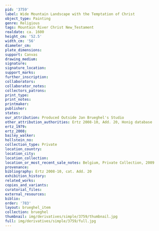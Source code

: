 ```yaml
---
pid: '3759'
label: Wide Mountain Landscape with the Temptation of Christ
object_type: Painting
genre: Religious
tags: Mountain River Christ New_Testament
realdate: ca. 1600
height_cm: '52.5'
width_cm: '56'
diameter_cm: 
plate_dimensions: 
support: Canvas
drawing_medium: 
signature: 
signature_location: 
support_marks: 
further_inscription: 
collaborators: 
collaborator_notes: 
collectors_patrons: 
print_type: 
print_notes: 
printmaker: 
publisher: 
states: 
our_attribution: Produced Outside Jan Brueghel's Studio
other_attribution_authorities: Ertz 2008-10, Add. 20, Honig database
ertz_1979: 
ertz_2008: 
bailey_walker: 
hollstein_no: 
collection_type: Private
location_country: 
location_city: 
location_collection: 
location_or_most_recent_sale_notes: Belgium, Private Collection, 2009
provenance: 
bibliography: Ertz 2008-10, cat. Add. 20
exhibition_history: 
related_works: 
copies_and_variants: 
curatorial_files: 
external_resources: 
biblio: 
order: '783'
layout: brueghel_item
collection: brueghel
thumbnail: img/derivatives/simple/3759/thumbnail.jpg
full: img/derivatives/simple/3759/full.jpg
---
```

